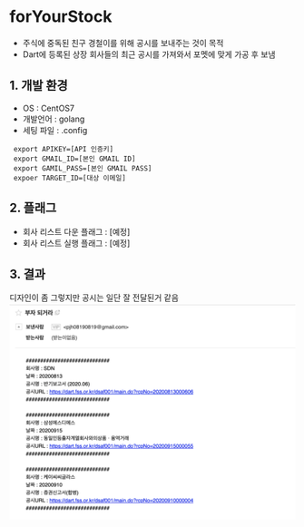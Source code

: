 # forYourStock
- 주식에 중독된 친구 경철이를 위해 공시를 보내주는 것이 목적
- Dart에 등록된 상장 회사들의 최근 공시를 가져와서 포멧에 맞게 가공 후 보냄

## 1. 개발 환경
- OS : CentOS7
- 개발언어 : golang
- 세팅 파일 : .config
```
 export APIKEY=[API 인증키]
 export GMAIL_ID=[본인 GMAIL ID]
 export GAMIL_PASS=[본인 GMAIL PASS]
 expoer TARGET_ID=[대상 이메일]
```

## 2. 플래그
- 회사 리스트 다운 플래그 : [예정]
- 회사 리스트 실행 플래그 : [예정]


## 3. 결과
디자인이 좀 그렇지만 공시는 일단 잘 전달된거 같음
![main](./image/result.png)




